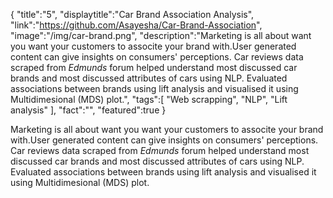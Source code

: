
{
    "title":"5",
    "displaytitle":"Car Brand Association Analysis",
    "link":"https://github.com/Asayesha/Car-Brand-Association",
    "image":"/img/car-brand.png",
    "description":"Marketing is all about want you want your customers to associte your brand with.User generated content can give insights on consumers' perceptions. Car reviews data scraped  from <em>Edmunds</em> forum helped understand most discussed car brands and most discussed attributes of cars using NLP. Evaluated associations between brands using lift analysis and visualised it using Multidimesional (MDS) plot.",
    "tags":[
          "Web scrapping",
          "NLP",
          "Lift analysis"
        ],
    "fact":"",
    "featured":true
}


Marketing is all about want you want your customers to associte your brand with.User generated content can give insights on consumers' perceptions. Car reviews data scraped  from <em>Edmunds</em> forum helped understand most discussed car brands and most discussed attributes of cars using NLP. Evaluated associations between brands using lift analysis and visualised it using Multidimesional (MDS) plot.
